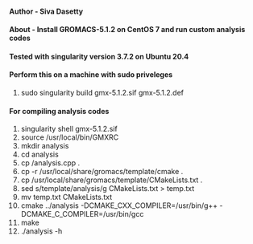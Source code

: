 #### Author - Siva Dasetty

#### About - Install GROMACS-5.1.2 on CentOS 7 and run custom analysis codes
#### Tested with singularity version 3.7.2 on Ubuntu 20.4

#### Perform this on a machine with sudo priveleges
1. sudo singularity build gmx-5.1.2.sif gmx-5.1.2.def

#### For compiling analysis codes
1. singularity shell gmx-5.1.2.sif
2. source /usr/local/bin/GMXRC
3. mkdir analysis
4. cd analysis
5. cp <path to analysis codes>/analysis.cpp .
6. cp -r /usr/local/share/gromacs/template/cmake .
7. cp /usr/local/share/gromacs/template/CMakeLists.txt .
8. sed s/template/analysis/g  CMakeLists.txt > temp.txt
9. mv temp.txt CMakeLists.txt
10. cmake ../analysis -DCMAKE_CXX_COMPILER=/usr/bin/g++ -DCMAKE_C_COMPILER=/usr/bin/gcc
11. make
12. ./analysis -h
